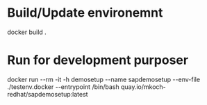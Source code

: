 
# Build/Update environemnt
docker build .


# Run for development purposer
docker run --rm -it -h demosetup --name sapdemosetup --env-file ./testenv.docker --entrypoint /bin/bash quay.io/mkoch-redhat/sapdemosetup:latest
